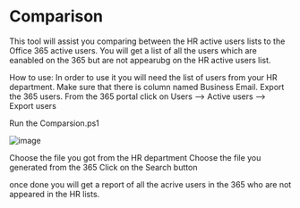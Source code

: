 # Comparison

This tool will assist you comparing between the HR active users lists to the Office 365 active users. 
You will get a list of all the users which are eanabled on the 365 but are not appearubg on the HR active users list.


How to use:
In order to use it you will need the list of users from your HR department. Make sure that there is column named Business Email.
Export the 365 users. From the 365 portal click on Users --> Active users --> Export users

Run the Comparsion.ps1 

![image](https://user-images.githubusercontent.com/71331120/151758917-aac525a0-f170-4297-8ab4-c462ec845a6d.png)

Choose the file you got from the HR department
Choose the file you generated from the 365
Click on the Search button

once done you will get a report of all the acrive users in the 365 who are not appeared in the HR lists.
